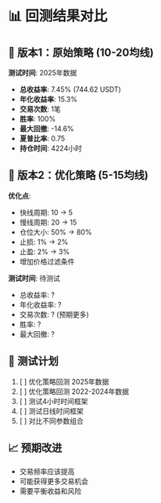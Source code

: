 # 📊 回测结果对比

## 🔄 版本1：原始策略 (10-20均线)
**测试时间**: 2025年数据
- **总收益率**: 7.45% (744.62 USDT)
- **年化收益率**: 15.3%
- **交易次数**: 1笔
- **胜率**: 100%
- **最大回撤**: -14.6%
- **夏普比率**: 0.75
- **持仓时间**: 4224小时

## 🚀 版本2：优化策略 (5-15均线)
**优化点**:
- 快线周期: 10 → 5
- 慢线周期: 20 → 15  
- 仓位大小: 50% → 80%
- 止损: 1% → 2%
- 止盈: 2% → 3%
- 增加价格过滤条件

**测试时间**: 待测试
- 总收益率: ?
- 年化收益率: ?
- 交易次数: ? (预期更多)
- 胜率: ?
- 最大回撤: ?

## 🎯 测试计划
1. [ ] 优化策略回测 2025年数据
2. [ ] 优化策略回测 2022-2024年数据  
3. [ ] 测试4小时时间框架
4. [ ] 测试日线时间框架
5. [ ] 对比不同参数组合

## 📈 预期改进
- 交易频率应该提高
- 可能获得更多交易机会
- 需要平衡收益和风险
